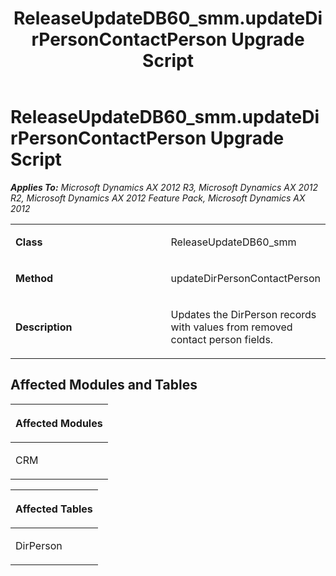 ﻿---
title: ReleaseUpdateDB60_smm.updateDirPersonContactPerson Upgrade Script
TOCTitle: ReleaseUpdateDB60_smm.updateDirPersonContactPerson Upgrade Script
ms:assetid: 6798ee8e-d0f1-2425-a1ec-cb801f0bfe6c
ms:mtpsurl: https://msdn.microsoft.com/en-us/library/JJ685584(v=AX.60)
ms:contentKeyID: 49708785
ms.date: 05/18/2015
mtps_version: v=AX.60
---

# ReleaseUpdateDB60\_smm.updateDirPersonContactPerson Upgrade Script 


_**Applies To:** Microsoft Dynamics AX 2012 R3, Microsoft Dynamics AX 2012 R2, Microsoft Dynamics AX 2012 Feature Pack, Microsoft Dynamics AX 2012_

<table>
<colgroup>
<col style="width: 50%" />
<col style="width: 50%" />
</colgroup>
<tbody>
<tr class="odd">
<td><p><strong>Class</strong></p></td>
<td><p>ReleaseUpdateDB60_smm</p></td>
</tr>
<tr class="even">
<td><p><strong>Method</strong></p></td>
<td><p>updateDirPersonContactPerson</p></td>
</tr>
<tr class="odd">
<td><p><strong>Description</strong></p></td>
<td><p>Updates the DirPerson records with values from removed contact person fields.</p></td>
</tr>
</tbody>
</table>


## Affected Modules and Tables

<table>
<colgroup>
<col style="width: 100%" />
</colgroup>
<thead>
<tr class="header">
<th><p>Affected Modules</p></th>
</tr>
</thead>
<tbody>
<tr class="odd">
<td><p>CRM</p></td>
</tr>
</tbody>
</table>


<table>
<colgroup>
<col style="width: 100%" />
</colgroup>
<thead>
<tr class="header">
<th><p>Affected Tables</p></th>
</tr>
</thead>
<tbody>
<tr class="odd">
<td><p>DirPerson</p></td>
</tr>
</tbody>
</table>

  


